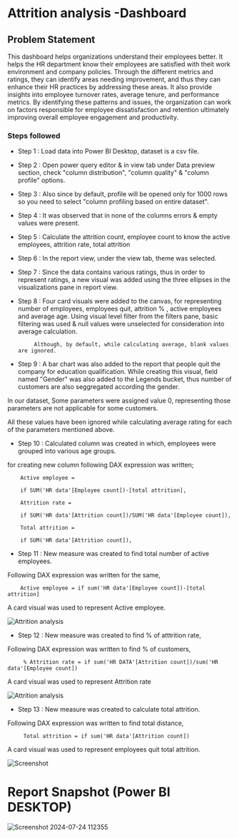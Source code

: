 

# Attrition analysis -Dashboard


## Problem Statement

This dashboard helps organizations understand their employees better.  It helps the HR department know their employees are satisfied with theit work environment and company policies.  Through the different metrics and ratings, they can identify areas needing improvement, and thus they can enhance their HR practices by addressing these areas.  It also provide insights into employee turnover rates, average tenure, and performance metrics.  By identifying these patterns and issues, the organization can work on factors responsible for employee dissatisfaction and retention ultimately improving overall employee engagement and productivity.


### Steps followed 

- Step 1 : Load data into Power BI Desktop, dataset is a csv file.
- Step 2 : Open power query editor & in view tab under Data preview section, check "column distribution", "column quality" & "column profile" options.
- Step 3 : Also since by default, profile will be opened only for 1000 rows so you need to select "column profiling based on entire dataset".
- Step 4 : It was observed that in none of the columns errors & empty values were present.
- Step 5 : Calculate the attrition count, employee count to know the active employees, attrition rate, total attrition
- Step 6 : In the report view, under the view tab, theme was selected.
- Step 7 : Since the data contains various ratings, thus in order to represent ratings, a new visual was added using the three ellipses in the visualizations pane in report view. 
- Step 8 : Four card visuals were added to the canvas, for representing number of employees, employees quit, attrition % , active employees and average age. 
           Using visual level filter from the filters pane, basic filtering was used & null values were unselected for consideration into average calculation.
           
           Although, by default, while calculating average, blank values are ignored.
- Step 9 : A bar chart was also added to the report that people quit the company for education qualification. While creating this visual, field named "Gender" was also added to the Legends bucket, thus number of customers are also seggregated according the gender. 
  
In our dataset, Some parameters were assigned value 0, representing those parameters are not applicable for some customers.

All these values have been ignored while calculating average rating for each of the parameters mentioned above.


- Step 10 : Calculated column was created in which, employees were grouped into various age groups.

for creating new column following DAX expression was written;
       
        Active employee = 
        
        if SUM('HR data'[Employee count])-[total attrition],

        Attrition rate = 
        
        if SUM('HR data'[Attrition count])/SUM('HR data'[Employee count]),

        Total attrition = 
        
        if SUM('HR data'[Attrition count]),
        


        
- Step 11 : New measure was created to find total number of active employees.

Following DAX expression was written for the same,
        
        Active employee = if sum('HR data'[Employee count])-[total attrition]
        
A card visual was used to represent Active employee.

![Attrition analysis](https://github.com/user-attachments/assets/49376b1b-a8e0-4878-818f-692734913181)

        
 - Step 12 : New measure was created to find  % of atttrition rate,
 
 Following DAX expression was written to find % of customers,
 
         % Attrition rate = if sum('HR DATA'[Attrition count])/sum('HR data'[Employee count])
 
 A card visual was used to represent Attrition rate
 
![Attrition analysis](https://github.com/user-attachments/assets/d293214c-82fe-405e-92c5-da315fbaf2ac)

 
 - Step 13 : New measure was created to calculate total attrition.
 
 Following DAX expression was written to find total distance,
 
         Total attrition = if sum('HR data'[Attrition count])
    
 A card visual was used to represent employees quit total attrition.
 
 
![Screenshot](https://github.com/user-attachments/assets/cdfcfdb8-0360-4997-a0d3-d7c03891cc70)
 

 
 






 
 # Report Snapshot (Power BI DESKTOP)

 
![Screenshot 2024-07-24 112355](https://github.com/user-attachments/assets/f0ecf484-800b-4e00-8669-63e4068d73ea)


           



